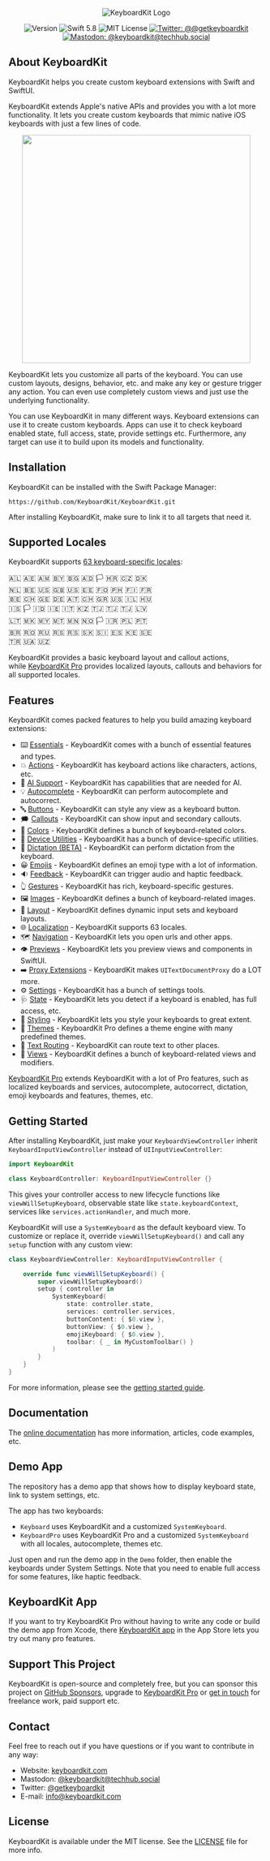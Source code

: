 <p align="center">
    <img src ="Resources/Logo_GitHub.png" alt="KeyboardKit Logo" title="KeyboardKit" />
</p>

<p align="center">
    <img src="https://img.shields.io/github/v/release/KeyboardKit/KeyboardKit?color=%2300550&sort=semver" alt="Version" />
    <img src="https://img.shields.io/badge/swift-5.8-orange.svg" alt="Swift 5.8" />
    <img src="https://img.shields.io/github/license/KeyboardKit/KeyboardKit" alt="MIT License" />
    <a href="https://twitter.com/getkeyboardkit"><img src="https://img.shields.io/twitter/url?label=Twitter&style=social&url=https%3A%2F%2Ftwitter.com%2Fgetkeyboardkit" alt="Twitter: @@getkeyboardkit" title="Twitter: @getkeyboardkit" /></a>
    <a href="https://techhub.social/@keyboardkit"><img src="https://img.shields.io/mastodon/follow/109340839247880048?domain=https%3A%2F%2Ftechhub.social&style=social" alt="Mastodon: @keyboardkit@techhub.social" title="Mastodon: @keyboardkit@techhub.social" /></a>
</p>



## About KeyboardKit

KeyboardKit helps you create custom keyboard extensions with Swift and SwiftUI. 

KeyboardKit extends Apple's native APIs and provides you with a lot more functionality. It lets you create custom keyboards that mimic native iOS keyboards with just a few lines of code. 

<p align="center">
    <img src ="Resources/Demo.gif" width=450 />
</p>

KeyboardKit lets you customize all parts of the keyboard. You can use custom layouts, designs, behavior, etc. and make any key or gesture trigger any action. You can even use completely custom views and just use the underlying functionality.

You can use KeyboardKit in many different ways. Keyboard extensions can use it to create custom keyboards. Apps can use it to check keyboard enabled state, full access, state, provide settings etc. Furthermore, any target can use it to build upon its models and functionality.



## Installation

KeyboardKit can be installed with the Swift Package Manager:

```
https://github.com/KeyboardKit/KeyboardKit.git
```

After installing KeyboardKit, make sure to link it to all targets that need it.



## Supported Locales

KeyboardKit supports [63 keyboard-specific locales][Localization]:

🇦🇱 🇦🇪 🇦🇲 🇧🇾 🇧🇬 🇦🇩 🏳️ 🇭🇷 🇨🇿 🇩🇰 <br />
🇳🇱 🇧🇪 🇺🇸 🇬🇧 🇺🇸 🇪🇪 🇫🇴 🇵🇭 🇫🇮 🇫🇷 <br />
🇧🇪 🇨🇭 🇬🇪 🇩🇪 🇦🇹 🇨🇭 🇬🇷 🇺🇸 🇮🇱 🇭🇺 <br />
🇮🇸 🏳️ 🇮🇩 🇮🇪 🇮🇹 🇰🇿 🇹🇯 🇹🇯 🇹🇯 🇱🇻 <br />
🇱🇹 🇲🇰 🇲🇾 🇲🇹 🇲🇳 🇳🇴 🏳️ 🇮🇷 🇵🇱 🇵🇹 <br />
🇧🇷 🇷🇴 🇷🇺 🇷🇸 🇷🇸 🇸🇰 🇸🇮 🇪🇸 🇰🇪 🇸🇪 <br />
🇹🇷 🇺🇦 🇺🇿 <br />

KeyboardKit provides a basic keyboard layout and callout actions, while [KeyboardKit Pro][Pro] provides localized layouts, callouts and behaviors for all supported locales.



## Features

KeyboardKit comes packed features to help you build amazing keyboard extensions:

* ⌨️ [Essentials][Essentials] - KeyboardKit comes with a bunch of essential features and types.
* 💥 [Actions][Actions] - KeyboardKit has keyboard actions like characters, actions, etc.
* 🤖 [AI Support][AI] - KeyboardKit has capabilities that are needed for AI.
* 💡 [Autocomplete][Autocomplete] - KeyboardKit can perform autocomplete and autocorrect.
* 🔤 [Buttons][Buttons] - KeyboardKit can style any view as a keyboard button.
* 🗯 [Callouts][Callouts] - KeyboardKit can show input and secondary callouts.
* 🌈 [Colors][Colors] - KeyboardKit defines a bunch of keyboard-related colors.
* 📱 [Device Utilities][Device-Utilities] - KeyboardKit has a bunch of device-specific utilities.
* 🎤 [Dictation (BETA)][Dictation] - KeyboardKit can perform dictation from the keyboard.
* 😀 [Emojis][Emojis] - KeyboardKit defines an emoji type with a lot of information.
* 🔉 [Feedback][Feedback] - KeyboardKit can trigger audio and haptic feedback.
* 👆 [Gestures][Gestures] - KeyboardKit has rich, keyboard-specific gestures.
* 🖼️ [Images][Images] - KeyboardKit defines a bunch of keyboard-related images.
* 🔣 [Layout][Layout] - KeyboardKit defines dynamic input sets and keyboard layouts.
* 🌐 [Localization][Localization] - KeyboardKit supports 63 locales.
* 🗺️ [Navigation][Navigation] - KeyboardKit lets you open urls and other apps.
* 👁 [Previews][Previews] - KeyboardKit lets you preview views and components in SwiftUI.
* ➡️ [Proxy Extensions][Proxy] - KeyboardKit makes `UITextDocumentProxy` do a LOT more.
* ⚙️ [Settings][Settings] - KeyboardKit has a bunch of settings tools.
* 🩺 [State][State] - KeyboardKit lets you detect if a keyboard is enabled, has full access, etc.
* 🎨 [Styling][Styling] - KeyboardKit lets you style your keyboards to great extent.
* 🍭 [Themes][Themes] - KeyboardKit Pro defines a theme engine with many predefined themes.
* 🚏 [Text Routing][Text-Routing] - KeyboardKit can route text to other places.
* 🌁 [Views][Views] - KeyboardKit defines a bunch of keyboard-related views and modifiers.

[KeyboardKit Pro][Pro] extends KeyboardKit with a lot of Pro features, such as localized keyboards and services, autocomplete, autocorrect, dictation, emoji keyboards and features, themes, etc.



## Getting Started

After installing KeyboardKit, just make your `KeyboardViewController` inherit ``KeyboardInputViewController`` instead of `UIInputViewController`:

```swift
import KeyboardKit

class KeyboardController: KeyboardInputViewController {}
```

This gives your controller access to new lifecycle functions like `viewWillSetupKeyboard`, observable state like `state.keyboardContext`, services like `services.actionHandler`, and much more.

KeyboardKit will use a `SystemKeyboard` as the default keyboard view. To customize or replace it, override `viewWillSetupKeyboard()` and call any `setup` function with any custom view:

```swift
class KeyboardViewController: KeyboardInputViewController {

    override func viewWillSetupKeyboard() {
        super.viewWillSetupKeyboard()
        setup { controller in
            SystemKeyboard(
                state: controller.state,
                services: controller.services,
                buttonContent: { $0.view },
                buttonView: { $0.view },
                emojiKeyboard: { $0.view },
                toolbar: { _ in MyCustomToolbar() }
            )
        }
    }
}
```

For more information, please see the [getting started guide][Getting-Started].



## Documentation

The [online documentation][Documentation] has more information, articles, code examples, etc.



## Demo App

The repository has a demo app that shows how to display keyboard state, link to system settings, etc. 

The app has two keyboards: 

* `Keyboard` uses KeyboardKit and a customized `SystemKeyboard`.
* `KeyboardPro` uses KeyboardKit Pro and a customized `SystemKeyboard` with all locales, autocomplete, themes etc.

Just open and run the demo app in the `Demo` folder, then enable the keyboards under System Settings. Note that you need to enable full access for some features, like haptic feedback.



## KeyboardKit App

If you want to try KeyboardKit Pro without having to write any code or build the demo app from Xcode, there [KeyboardKit app][App] in the App Store lets you try out many pro features.



## Support This Project

KeyboardKit is open-source and completely free, but you can sponsor this project on [GitHub Sponsors][Sponsors], upgrade to [KeyboardKit Pro][Pro] or [get in touch][Email] for freelance work, paid support etc.



## Contact

Feel free to reach out if you have questions or if you want to contribute in any way:

* Website: [keyboardkit.com][Website]
* Mastodon: [@keyboardkit@techhub.social][Mastodon]
* Twitter: [@getkeyboardkit][Twitter]
* E-mail: [info@keyboardkit.com][Email]



## License

KeyboardKit is available under the MIT license. See the [LICENSE][License] file for more info.



[Email]: mailto:info@getkeyboardkit.com
[Website]: https://keyboardkit.com
[Twitter]: http://twitter.com/getkeyboardkit
[Mastodon]: https://techhub.social/@keyboardkit
[Sponsors]: https://github.com/sponsors/danielsaidi

[KeyboardKit]: https://github.com/KeyboardKit/KeyboardKit
[Pro]: https://github.com/KeyboardKit/KeyboardKitPro
[Gumroad]: https://kankoda.gumroad.com
[App]: https://keyboardkit.com/app

[Documentation]: https://keyboardkit.github.io/KeyboardKit/documentation/keyboardkit/
[Getting-Started]: https://keyboardkit.github.io/KeyboardKit/documentation/keyboardkit/getting-started

[Essentials]: https://keyboardkit.github.io/KeyboardKit/documentation/keyboardkit/essentials

[Actions]: https://keyboardkit.github.io/KeyboardKit/documentation/keyboardkit/actions-article
[AI]: https://keyboardkit.github.io/KeyboardKit/documentation/keyboardkit/ai-article
[Autocomplete]: https://keyboardkit.github.io/KeyboardKit/documentation/keyboardkit/autocomplete-article
[Buttons]: https://keyboardkit.github.io/KeyboardKit/documentation/keyboardkit/buttons-article
[Callouts]: https://keyboardkit.github.io/KeyboardKit/documentation/keyboardkit/callouts-article
[Colors]: https://keyboardkit.github.io/KeyboardKit/documentation/keyboardkit/colors-article
[Device-Utilities]: https://keyboardkit.github.io/KeyboardKit/documentation/keyboardkit/device-article
[Dictation]: https://keyboardkit.github.io/KeyboardKit/documentation/keyboardkit/dictation-article
[Emojis]: https://keyboardkit.github.io/KeyboardKit/documentation/keyboardkit/emojis-article
[External]: https://keyboardkit.github.io/KeyboardKit/documentation/keyboardkit/external-keyboards-article
[Feedback]: https://keyboardkit.github.io/KeyboardKit/documentation/keyboardkit/feedback-article
[Gestures]: https://keyboardkit.github.io/KeyboardKit/documentation/keyboardkit/gestures-article
[Images]: https://keyboardkit.github.io/KeyboardKit/documentation/keyboardkit/images-article
[Layout]: https://keyboardkit.github.io/KeyboardKit/documentation/keyboardkit/layout-article
[Localization]: https://keyboardkit.github.io/KeyboardKit/documentation/keyboardkit/localization-article
[Navigation]: https://keyboardkit.github.io/KeyboardKit/documentation/keyboardkit/navigation-article
[Previews]: https://keyboardkit.github.io/KeyboardKit/documentation/keyboardkit/previews-article
[Proxy]: https://keyboardkit.github.io/KeyboardKit/documentation/keyboardkit/proxy-utilities-article
[Settings]: https://keyboardkit.github.io/KeyboardKit/documentation/keyboardkit/settings-article
[State]: https://keyboardkit.github.io/KeyboardKit/documentation/keyboardkit/state-article
[Styling]: https://keyboardkit.github.io/KeyboardKit/documentation/keyboardkit/styling-article
[Text-Routing]: https://keyboardkit.github.io/KeyboardKit/documentation/keyboardkit/text-routing-article
[Themes]: https://keyboardkit.github.io/KeyboardKit/documentation/keyboardkit/themes-article
[Views]: https://keyboardkit.github.io/KeyboardKit/documentation/keyboardkit/views-article

[License]: https://github.com/KeyboardKit/KeyboardKit/blob/master/LICENSE
